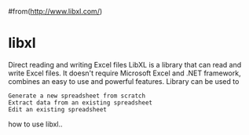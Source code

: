 #from(http://www.libxl.com/)
# libxl
Direct reading and writing Excel files
LibXL is a library that can read and write Excel files. It doesn't require Microsoft Excel and .NET framework, combines an easy to use and powerful features. Library can be used to

    Generate a new spreadsheet from scratch
    Extract data from an existing spreadsheet
    Edit an existing spreadsheet


how to use libxl..
